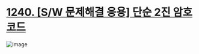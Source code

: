 # [1240. [S/W 문제해결 응용] 단순 2진 암호코드](https://swexpertacademy.com/main/code/problem/problemDetail.do?contestProbId=AV15FZuqAL4CFAYD)

![image](https://github.com/user-attachments/assets/c57a82d6-85a9-425a-8b20-648bfab76c10)
